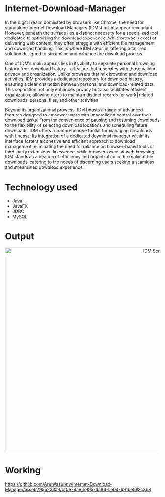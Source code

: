 # Internet-Download-Manager
In the digital realm dominated by browsers like Chrome, the need for standalone Internet Download 
Managers (IDMs) might appear redundant. However, beneath the surface lies a distinct necessity for a 
specialized tool dedicated to optimizing the download experience. While browsers excel at delivering 
web content, they often struggle with efficient file management and download handling. This is where 
IDM steps in, offering a tailored solution designed to streamline and enhance the download process.

One of IDM's main appeals lies in its ability to separate personal browsing history from download 
history—a feature that resonates with those valuing privacy and organization. Unlike browsers that mix 
browsing and download activities, IDM provides a dedicated repository for download history, ensuring 
a clear distinction between personal and download-related data. This separation not only enhances 
privacy but also facilitates efficient organization, allowing users to maintain distinct records for workrelated downloads, personal files, and other activities

Beyond its organizational prowess, IDM boasts a range of advanced features designed to empower users 
with unparalleled control over their download tasks. From the convenience of pausing and resuming 
downloads to the flexibility of selecting download locations and scheduling future downloads, IDM 
offers a comprehensive toolkit for managing downloads with finesse. Its integration of a dedicated 
download manager within its interface fosters a cohesive and efficient approach to download 
management, eliminating the need for reliance on browser-based tools or third-party extensions. In 
essence, while browsers excel at web browsing, IDM stands as a beacon of efficiency and organization 
in the realm of file downloads, catering to the needs of discerning users seeking a seamless and 
streamlined download experience.

# Technology used
* Java
* JavaFX
* JDBC
* MySQL

# Output
<div align="center">
    <img src="https://github.com/ArunVasunny/Internet-Download-Manager/assets/95523309/406921bc-d680-4796-859f-12f8538493c3" width="1000" height="666" alt="IDM Screenshot 1">
</div>

# Working
https://github.com/ArunVasunny/Internet-Download-Manager/assets/95523309/cf0e79ae-5995-4a84-be04-691be582c3b8

